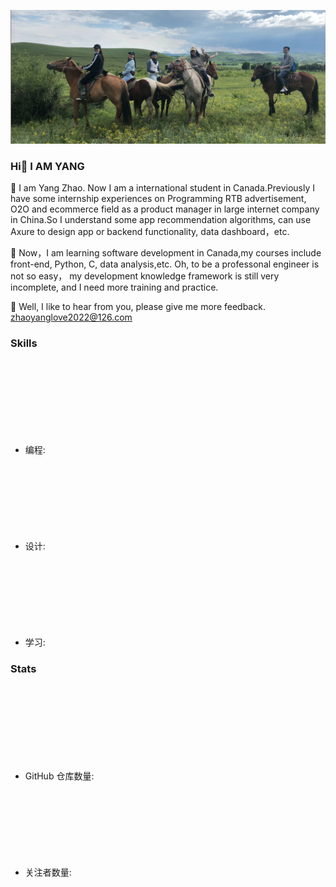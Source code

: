![图片描述](wechatIMG12.jpeg)

### Hi👋  I AM YANG 


🌱 I am Yang Zhao. Now I am a international student in Canada.Previously I have some internship experiences on Programming RTB advertisement, O2O and ecommerce field as a product manager in large internet company in China.So I understand some app recommendation algorithms, can use Axure to design app or backend functionality, data dashboard，etc.


🌱 Now，I am learning software development in Canada,my courses include front-end, Python, C, data analysis,etc. Oh, to be a professonal engineer is not so easy， my development knowledge framework is still very incomplete, and I need more training 
and practice. 


🌱 Well, I like to hear from you, please give me more feedback. zhaoyanglove2022@126.com

### Skills

- 编程: <svg>...</svg>
- 设计: <svg>...</svg>
- 学习: <svg>...</svg>

### Stats

- GitHub 仓库数量: <svg>...</svg>
- 关注者数量: <svg>...</svg>



